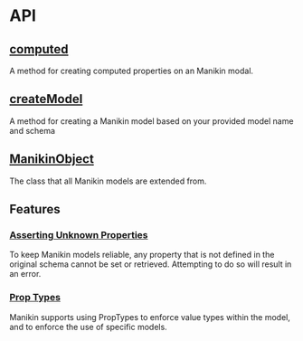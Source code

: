 # API

## [computed](methods/computed.md)

A method for creating computed properties on an Manikin modal.

## [createModel](methods/createModel.md)

A method for creating a Manikin model based on your provided model name and schema

## [ManikinObject](classes/ManikinObject.md)

The class that all Manikin models are extended from.

## Features

### [Asserting Unknown Properties](plugins/assertUnknownProperties)

To keep Manikin models reliable, any property that is not defined in the original schema cannot be
set or retrieved. Attempting to do so will result in an error.

### [Prop Types](plugins/propTypes.md)

Manikin supports using PropTypes to enforce value types within the model, and to enforce the use of specific models.
